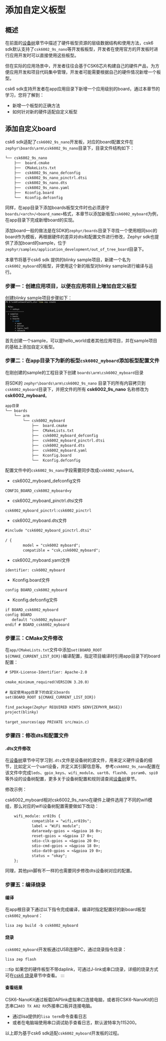 # 添加自定义板型

## 概述
在前面的[设备树](../build/dts/intro.md)章节中描述了硬件板型资源的层级数据结构和使用方法，csk6 sdk默认支持了`csk6002_9s_nano`等开发板板型，开发者在使用官方的开发板时进行应用开发时可以直接使用这些板型。

但在实际的应用场景中，开发者往往会基于CSK6芯片构建自己的硬件产品，为方便应用开发和项目代码集中管理，开发者可能需要根据自己的硬件情况新增一个板型。

csk6 sdk支持开发者在app应用目录下新增一个应用级别的board，通过本章节的学习，您将了解到：
- 新增一个板型的正确方法
- 如何针对新的硬件适配自定义板型




## 添加自定义board

csk6 sdk适配了`csk6002_9s_nano`开发板，对应的board配置文件在`zephyr\boards\arm\csk6002_9s_nano`目录下，目录文件结构如下：
```
└── csk6002_9s_nano
    ├──  board.cmake
    ├──  CMakeLists.txt
    ├──  csk6002_9s_nano_defconfig
    ├──  csk6002_9s_nano_pinctrl.dtsi
    ├──  csk6002_9s_nano.dts
    ├──  csk6002_9s_nano.yaml
    ├──  Kconfig.board
    └──  Kconfig.defconfig
```

同样，在app目录下添加boards板型文件时也必须遵守`boards/<arch>/<board_name>`格式，本章节以添加新板型`csk6002_myboard`为例，在app目录下完成新增board的实现。

添加board一般的做法是在SDK的`zephyr/boards`目录下寻找一个使用相同soc的board作为模板，再根据硬件的差异对dts和配置文件进行修改，Zephyr sdk也提供了添加board的sample，位于`zephyr/samples/application_development/out_of_tree_board`目录下。

本章节将基于csk6 sdk 提供的blinky sample项目，新建一个名为`csk6002_myboard`的板型，并使用这个新的板型对blinky sample进行编译与运行。

### 步骤一：创建应用项目，以便在应用项目上增加自定义板型
创建blinky sample项目步骤如下：  
![](./images/lisa_zep_create.png)

首先创建一个sample，可以是hello_world或者其他应用项目，并在sample项目的基础上添加自定义板型。  

### 步骤二：在app目录下为新的板型`csk6002_myboard`添加板型配置文件

在刚创建的sample的工程目录下创建 `boards\arm\csk6002_myboard`目录

将SDK的 `zephyr\boards\arm\csk6002_9s_nano` 目录下的所有内容拷贝到`csk6002_myboard`目录下，并把文件的所有 **csk6002_9s_nano** 名称修改为 **csk6002_myboard**。

```
app目录
└── boards
	└── arm
        └── csk6002_myboard
            ├──  board.cmake
            ├──  CMakeLists.txt
            ├──  csk6002_myboard_defconfig
            ├──  csk6002_myboard_pinctrl.dtsi
            ├──  csk6002_myboard.dts
            ├──  csk6002_myboard.yaml
            ├──  Kconfig.board
            └──  Kconfig.defconfig
```
配置文件中的`csk6002_9s_nano`字段需要同步改成`csk6002_myboard`。

- csk6002_myboard_defconfig文件

```
CONFIG_BOARD_csk6002_myboard=y
```

- csk6002_myboard_pinctrl.dtsi文件

```
csk6002_myboard_pinctrl:csk6002_pinctrl
```

- csk6002_myboard.dts文件  

```
#include "csk6002_myboard_pinctrl.dtsi"

/ {
        model = "csk6002 myboard";
        compatible = "csk,csk6002_myboard";
```

- csk6002_myboard.yaml文件

```
identifier: csk6002_myboard
```

- Kconfig.board文件

```
config BOARD_csk6002_myboard
```

- Kconfig.defconfig文件

```
if BOARD_csk6002_myboard
config BOARD
   default "csk6002_myboard"
endif # BOARD_csk6002_myboard
```

### 步骤三：CMake文件修改

在`app/CMakeLists.txt`文件中添加`set(BOARD_ROOT ${CMAKE_CURRENT_LIST_DIR})`编译配置，指定项目编译时引用app目录下的board配置：

```
# SPDX-License-Identifier: Apache-2.0

cmake_minimum_required(VERSION 3.20.0)

# 指定使用app目录下的自定义boards
set(BOARD_ROOT ${CMAKE_CURRENT_LIST_DIR})

find_package(Zephyr REQUIRED HINTS $ENV{ZEPHYR_BASE})
project(blinky)

target_sources(app PRIVATE src/main.c)
```

### 步骤四：修改dts和配置文件

#### .dts文件修改
在[设备树](./device_tree.md)章节中可学习到`.dts`文件是设备树的源文件，用来定义硬件设备的细节，比如定义一个uart设备，并定义其引脚信息等。
参考`csk6002_9s_nano`配置在该文件中完成`leds`、`gpio_keys`、`wifi_module`、`uart0`、`flash0`、 `psram0`、`spi0`等外设的设备树配置，更多关于设备树配置和规则请查阅[设备树](./device_tree.md)章节。

修改示例：

csk6002_myboard相对csk6002_9s_nano在硬件上硬件选用了不同的wifi模组，那么对应的wifi设备树配置需要做如下改动：

```shell
    wifi_module: xr819s {
            compatible = "wifi,xr819s";
            label = "WiFi module";
            dataready-gpios = <&gpioa 16 0>;
            reset-gpios = <&gpioa 17 0>;
            sdio-clk-gpios = <&gpioa 20 0>;
            sdio-cmd-gpios = <&gpioa 18 0>;
            sdio-dat0-gpios = <&gpioa 19 0>;
            status = "okay";
    };
```
同理，其他pin脚有不一样的也需要同步修改dts设备树对应的配置。
### 步骤五：编译烧录
#### 编译 

在app根目录下通过以下指令完成编译，编译时指定配置好的新board板型`csk6002_myboard`：
```
lisa zep build -b csk6002_myboard
```
#### 烧录  

`csk6002_myboard`开发板通过USB连接PC，通过烧录指令烧录：
```
lisa zep flash
```

:::tip
如果您的硬件板型不带daplink，可通过J-link或串口烧录，详细的烧录方式可在[csk6 烧录](../gdbdebug/csk6_load.md)章节中查看。
:::

#### 查看结果 

CSK6-NanoKit通过板载DAPlink虚拟串口连接电脑，或者将CSK6-NanoKit的日志串口`A03 TX A02 RX`外接串口板并连接电脑。
- 通过lisa提供的`lisa term`命令查看日志
- 或者在电脑端使用串口调试助手查看日志，默认波特率为115200。

以上即为基于csk6 sdk适配`csk6002_myboard`开发板的过程。